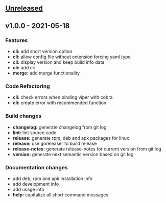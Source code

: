 <a name="unreleased"></a>
## [Unreleased]


<a name="v1.0.0"></a>
## v1.0.0 - 2021-05-18

### Features
- **cli:** add short version option
- **cli:** allow config file without extension forcing yaml type
- **cli:** display version and keep build info data
- **cli:** add cli
- **merge:** add merge functionality

### Code Refactoring
- **cli:** check errors when binding viper with cobra
- **cli:** create error with recommended function

### Build changes
- **changelog:** generate changelog from git log
- **lint:** lint source code
- **release:** generate rpm, deb and apk packages for linux
- **release:** use goreleaser to build release
- **release-notes:** generate release-notes for current version from git log
- **version:** generate next semantic version based on git log

### Documentation changes
- add deb, rpm and apk installation info
- add development info
- add usage info
- **help:** capitalize all short command messages


[Unreleased]: https://github.com/amplia-iiot/yutil/compare/v1.0.0...HEAD
